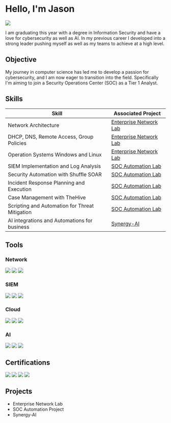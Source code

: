 # Hello, I'm Jason
<a href="https://linkedin.com/in/synergy-ai"><img src="https://img.shields.io/badge/-LinkedIn-0072b1?&style=for-the-badge&logo=linkedin&logoColor=white" /></a>

I am graduating this year with a degree in Information Security and have a love for cybersecurity as well as AI. In my previous career I developed into a strong leader pushing myself as well as my teams to achieve at a high level.

## Objective

My journey in computer science has led me to develop a passion for cybersecurity, and I am now eager to transition into the field. Specifically I'm aiming to join a Security Operations Center (SOC) as a Tier 1 Analyst.

## Skills

| Skill                                         | Associated Project         |
|-----------------------------------------------|----------------------------|
| Network Architecture                          | <a href="https://github.com/Rootcipher8112/Enterprise-Network-Lab">Enterprise Network Lab</a>|
| DHCP, DNS, Remote Access, Group Policies      | <a href="https://github.com/Rootcipher8112/Enterprise-Network-Lab">Enterprise Network Lab</a>|
| Operation Systems Windows and Linux           | <a href="https://github.com/Rootcipher8112/Enterprise-Network-Lab">Enterprise Network Lab</a>|
| SIEM Implementation and Log Analysis          | <a href="https://github.com/Rootcipher8112/SOC-Automation-Project">SOC Automation Lab</a>|
| Security Automation with Shuffle SOAR         |<a href="https://github.com/Rootcipher8112/SOC-Automation-Project">SOC Automation Lab</a>|
| Incident Response Planning and Execution      | <a href="https://github.com/Rootcipher8112/SOC-Automation-Project">SOC Automation Lab</a>|
| Case Management with TheHive                  | <a href="https://github.com/Rootcipher8112/SOC-Automation-Project">SOC Automation Lab</a>|
| Scripting and Automation for Threat Mitigation | <a href="https://github.com/Rootcipher8112/SOC-Automation-Project">SOC Automation Lab</a>|
| AI integrations and Automations for business    | <a href="https://synergy-ai.square.site">Synergy-AI</a> |

## Tools

### Network
<div>
    <img src="https://img.shields.io/badge/-Wireshark-1679A7?&style=for-the-badge&logo=Wireshark&logoColor=white" />
    <img src="https://img.shields.io/badge/-Snort-DC322F?&style=for-the-badge&logo=Snort&logoColor=white" />
    <img src="https://img.shields.io/badge/-Zeek-777BB4?&style=for-the-badge&logo=Zeek&logoColor=white" />
</div>

### SIEM
<div>
    <img src="https://img.shields.io/badge/-Microsoft_Sentinel-0078D4?&style=for-the-badge&logo=Microsoft&logoColor=white" />
    <img src="https://img.shields.io/badge/-Wazuh-4B8BBE?&style=for-the-badge&logo=Wazuh&logoColor=white" />
    <img src="https://img.shields.io/badge/-TheHive-990000?&style=for-the-badge&logo=TheHive&logoColor=white" />
</div>

### Cloud 
<div>
    <img src="https://img.shields.io/badge/-Microsoft_Azure-0089D6?&style=for-the-badge&logo=Microsoft-Azure&logoColor=white" />
    <img src="https://img.shields.io/badge/-DigitalOcean-0080FF?&style=for-the-badge&logo=DigitalOcean&logoColor=white" />
    <img src="https://img.shields.io/badge/-Linode-00A76F?&style=for-the-badge&logo=Linode&logoColor=white" />
</div>

### AI
<div>
    <img src="https://img.shields.io/badge/-Botpress-32C283?&style=for-the-badge&logo=Botpress&logoColor=white" />
    <img src="https://img.shields.io/badge/-Stack_AI-764ABC?&style=for-the-badge&logo=stack-overflow&logoColor=white" />
    <img src="https://img.shields.io/badge/-Zapier-FFA500?&style=for-the-badge&logo=zapier&logoColor=white" />
</div>

## Certifications
<div>
  <img src="https://img.shields.io/badge/-A%2B-4D4D4D?&style=for-the-badge&logo=CompTIA&logoColor=white" />
  <img src="https://img.shields.io/badge/-Network%2B-007ACC?&style=for-the-badge&logo=CompTIA&logoColor=white" />
  <img src="https://img.shields.io/badge/-CompTIA_IT_Operations_Specialist-0077CC?&style=for-the-badge&logo=compTIA&logoColor=white" />
  <img src="https://img.shields.io/badge/-Lean_Six_Sigma_Green_Belt-28a745?&style=for-the-badge&logo=data:image/png;base64,iVBORw0KGgoAAAANSUhEUgAAACAAAAAgCAYAAABzenr0AAAAZElEQVR42mJ8fPBx+AwhEIAVmiMjMFCAQcATiM7kxgAkNgwG9IiKoAAAAASUVORK5CYII=" />
</div>

## Projects
- Enterprise Network Lab
- SOC Automation Project
- Synergy-AI
